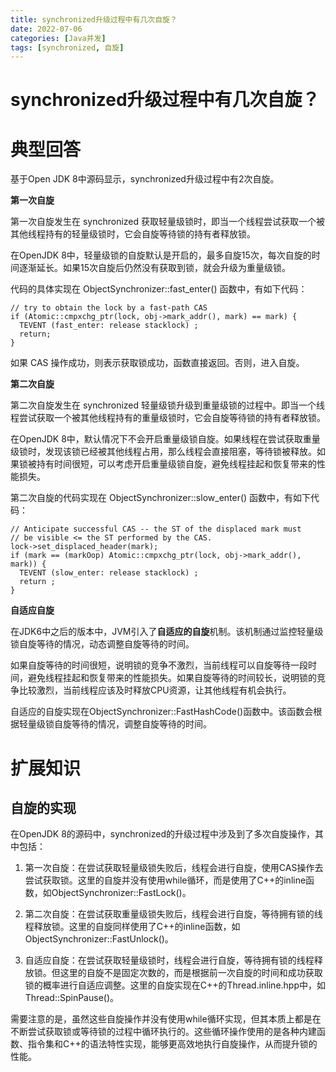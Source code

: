 ```yaml
---
title: synchronized升级过程中有几次自旋？
date: 2022-07-06
categories: [Java并发]
tags: [synchronized, 自旋]
---
```


# synchronized升级过程中有几次自旋？

# 典型回答


基于Open JDK 8中源码显示，synchronized升级过程中有2次自旋。



**第一次自旋**

第一次自旋发生在 synchronized 获取轻量级锁时，即当一个线程尝试获取一个被其他线程持有的轻量级锁时，它会自旋等待锁的持有者释放锁。



在OpenJDK 8中，轻量级锁的自旋默认是开启的，最多自旋15次，每次自旋的时间逐渐延长。如果15次自旋后仍然没有获取到锁，就会升级为重量级锁。



代码的具体实现在 ObjectSynchronizer::fast_enter() 函数中，有如下代码：



```plain
// try to obtain the lock by a fast-path CAS
if (Atomic::cmpxchg_ptr(lock, obj->mark_addr(), mark) == mark) {
  TEVENT (fast_enter: release stacklock) ;
  return;
}

```



如果 CAS 操作成功，则表示获取锁成功，函数直接返回。否则，进入自旋。



**第二次自旋**

第二次自旋发生在 synchronized 轻量级锁升级到重量级锁的过程中。即当一个线程尝试获取一个被其他线程持有的重量级锁时，它会自旋等待锁的持有者释放锁。



在OpenJDK 8中，默认情况下不会开启重量级锁自旋。如果线程在尝试获取重量级锁时，发现该锁已经被其他线程占用，那么线程会直接阻塞，等待锁被释放。如果锁被持有时间很短，可以考虑开启重量级锁自旋，避免线程挂起和恢复带来的性能损失。



第二次自旋的代码实现在 ObjectSynchronizer::slow_enter() 函数中，有如下代码：



```plain
// Anticipate successful CAS -- the ST of the displaced mark must
// be visible <= the ST performed by the CAS.
lock->set_displaced_header(mark);
if (mark == (markOop) Atomic::cmpxchg_ptr(lock, obj->mark_addr(), mark)) {
  TEVENT (slow_enter: release stacklock) ;
  return ;
}

```



**自适应自旋**

在JDK6中之后的版本中，JVM引入了**自适应的自旋**机制。该机制通过监控轻量级锁自旋等待的情况，动态调整自旋等待的时间。



如果自旋等待的时间很短，说明锁的竞争不激烈，当前线程可以自旋等待一段时间，避免线程挂起和恢复带来的性能损失。如果自旋等待的时间较长，说明锁的竞争比较激烈，当前线程应该及时释放CPU资源，让其他线程有机会执行。



自适应的自旋实现在ObjectSynchronizer::FastHashCode()函数中。该函数会根据轻量级锁自旋等待的情况，调整自旋等待的时间。



# 扩展知识


## 自旋的实现


在OpenJDK 8的源码中，synchronized的升级过程中涉及到了多次自旋操作，其中包括：



1. 第一次自旋：在尝试获取轻量级锁失败后，线程会进行自旋，使用CAS操作去尝试获取锁。这里的自旋并没有使用while循环，而是使用了C++的inline函数，如ObjectSynchronizer::FastLock()。



2. 第二次自旋：在尝试获取重量级锁失败后，线程会进行自旋，等待拥有锁的线程释放锁。这里的自旋同样使用了C++的inline函数，如ObjectSynchronizer::FastUnlock()。



3. 自适应自旋：在尝试获取轻量级锁时，线程会进行自旋，等待拥有锁的线程释放锁。但这里的自旋不是固定次数的，而是根据前一次自旋的时间和成功获取锁的概率进行自适应调整。这里的自旋实现在C++的Thread.inline.hpp中，如Thread::SpinPause()。



需要注意的是，虽然这些自旋操作并没有使用while循环实现，但其本质上都是在不断尝试获取锁或等待锁的过程中循环执行的。这些循环操作使用的是各种内建函数、指令集和C++的语法特性实现，能够更高效地执行自旋操作，从而提升锁的性能。



> 